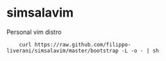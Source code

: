 simsalavim
==========

Personal vim distro

        curl https://raw.github.com/filippo-liverani/simsalavim/master/bootstrap -L -o - | sh
